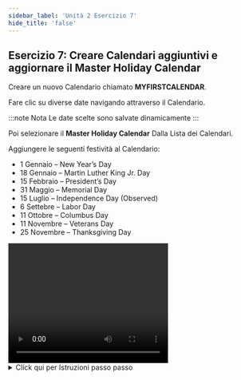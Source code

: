 ```yaml
---
sidebar_label: 'Unità 2 Esercizio 7'
hide_title: 'false'
---
```


## Esercizio 7: Creare Calendari aggiuntivi e aggiornare il Master Holiday Calendar

Creare un nuovo Calendario chiamato **MYFIRSTCALENDAR**. 

Fare clic su diverse date navigando attraverso il Calendario. 

:::note Nota
Le date scelte sono salvate dinamicamente
:::

Poi selezionare il **Master Holiday Calendar** Dalla Lista dei Calendari. 

Aggiungere le seguenti festività al Calendario:

* 1 Gennaio – New Year’s Day
* 18 Gennaio – Martin Luther King Jr. Day
* 15 Febbraio – President’s Day
* 31 Maggio – Memorial Day
* 15 Luglio – Independence Day (Observed)
* 6 Settebre – Labor Day
* 11 Ottobre – Columbus Day
* 11 Novembre – Veterans Day
* 25 Novembre – Thanksgiving Day


<div>
<video width="320" height="240" controls>
  <source src="videobasic/U2E7.mp4" type="video/mp4"></source>
Your browser does not support the video tag.
</video>
</div>

<details>

<summary>Click qui per Istruzioni passo passo</summary>

1. Fare clic su **Calendars** dal menu di vanigazione.
2. Fare clic sul pulsante **Add**.
3. Digitare **MyFirstCalendar** nella casella di testo **Name**.
4. Inserire una **Documentazione** come: **Questo è un calendario di Test**.
5. Fare clic sul pulsante **Save**.
6. Selezionare diverse date sul **Calendario**. Nota: Le date sono salvate dinamicamente .
7. Fare clic **sulla freccia a destra** accanto al **Mese** proprio sopra il Calendario per andare al mese successivo.
8. Fare clic **sulla freccia in alto** accanto all'**Anno** proprio sopra il Calendario per passare all'anno successivo.
9. Selezionare **Master Holiday** dalla **Lista dei Calendari**.
10. Fare clic sulle seguenti date nel calendario per impostare le festività federali dell'anno in corso, quindi chiudere il **Calendario**:

* 1 Gennaio – New Year’s Day
* 18 Gennaio – Martin Luther King Jr. Day
* 15 Febbraio – President’s Day
* 31 Maggio – Memorial Day
* 15 Luglio – Independence Day (Observed)
* 6 Settebre – Labor Day
* 11 Ottobre – Columbus Day
* 11 Novembre – Veterans Day
* 25 Novembre – Thanksgiving Day

</details>